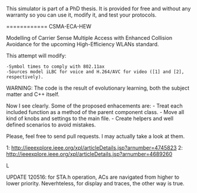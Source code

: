 This simulator is part of a PhD thesis. It is provided for free and without any warranty so you can use it, modify it, and test your protocols.


============
CSMA-ECA-HEW

Modelling of Carrier Sense Multiple Access with Enhanced Collision Avoidance for the upcoming High-Efficiency WLANs standard.

This attempt will modify:

	-Symbol times to comply with 802.11ax
	-Sources model iLBC for voice and H.264/AVC for video ([1] and [2], respectively).

WARNING:
The code is the result of evolutionary learning, both the subject matter and C++ itself.

Now I see clearly. Some of the proposed enhacements are:
	- Treat each included function as a method of the parent component
	class.
	- Move all kind of knobs and settings to the main file.
	- Create helpers and well defined scenarios to avoid mistakes.

Please, feel free to send pull requests. I may actually take a look at them.

1: http://ieeexplore.ieee.org/xpl/articleDetails.jsp?arnumber=4745823
2: http://ieeexplore.ieee.org/xpl/articleDetails.jsp?arnumber=4689260

L

UPDATE 120516: for STA.h operation, ACs are navigated from higher to lower priority. Neverhteless, for display and traces, the other way is true.
